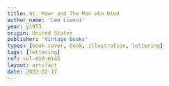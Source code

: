 ```yaml
---
title: St. Mawr and The Man who Died
author_name: 'Leo Lionni'
year: y1953
origin: United States
publisher: 'Vintage Books'
types: [book cover, book, illustration, lettering]
tags: [lettering]
ref: sol-010-0145
layout: artifact
date: 2022-02-17
---
```

